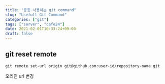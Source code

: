 ```yaml
---
title: "종종 사용하는 git command"
slug: "Usefull Git Command"
categories: ["git"]
tags: ["server", "cafe24"]
date: 2021-02-01T10:33:24+09:00
draft: false
---
```


## git reset remote

```
git remote set-url origin git@github.com:user-id/repository-name.git
```
오리진 url 변경
